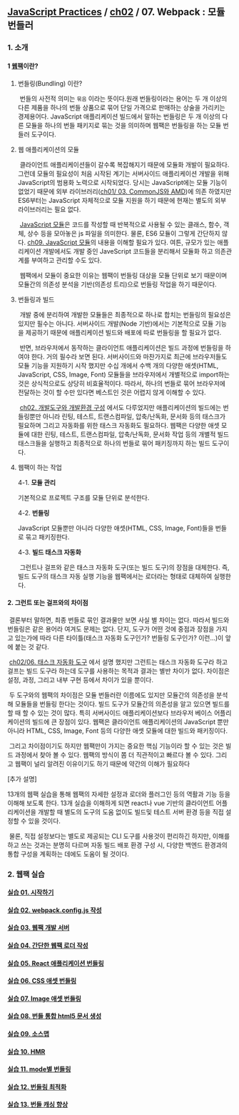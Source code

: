 ## [JavaScript Practices](https://github.com/kickscar-javascript/basic-practices) / [ch02](https://github.com/kickscar-javascript/basic-practices/tree/master/ch02) / 07. Webpack : 모듈 번들러

### 1. 소개

#### 1 [웹팩](https://webpack.js.org/)이란?

1. 번들링(Bundling) 이란?

   ​	번들의 사전적 의미는 `묶음` 이라는 뜻이다.원래 번들링이라는 용어는 두 개 이상의 다른 제품을 하나의 번들 상품으로 묶어 단일 가격으로 판매하는 상술을 가리키는 경제용어다. JavaScript 애플리케이션 빌드에서 말하는 번들링은 두 개 이상의 다른 모듈을 하나의 번들 패키지로 묶는 것을 의미하며 웹팩은 번들링을 하는 모듈 번들러 도구이다. 

     

2. 웹 애플리케이션의 모듈

   ​	클라이언트 애플리케이션들이 갈수록 복잡해지기 때문에 모듈화 개발이 필요하다. 그런데 모듈의 필요성이 처음 시작된 계기는 서버사이드 애플리케이션 개발을 위해 JavaScript의 범용화 노력으로 시작되었다. 당시는 JavaScript에는 모듈 기능이 없었기 때문에 외부 라이브러리([ch01/ 03. CommonJS와 AMD](https://github.com/kickscar-javascript/basic-practices/tree/master/ch01/03))에 의존 하였지만 ES6부터는 JavaScript 자체적으로 모듈 지원을 하기 때문에 현재는 별도의 외부 라이브러리는 필요 없다.

   ​	[JavaScript 모듈](https://github.com/kickscar-javascript/basic-practices/tree/master/ch09)은 코드를 작성할 때 반복적으로 사용될 수 있는 클래스, 함수, 객체, 상수 등을 모아놓은 js 파일을 의미한다. 물론, ES6 모듈이 그렇게 간단하지 않다. [ch09. JavaScript 모듈](https://github.com/kickscar-javascript/basic-practices/tree/master/ch09)의 내용을 이해할 필요가 있다. 여튼, 규모가 있는 애플리케이션 개발에서도 개발 중인  JaveScript 코드들을 분리해서 모듈화 하고 의존관계를 부여하고 관리할 수도 있다.

   ​	웹팩에서 모듈이 중요한 이유는 웹팩이 번들링 대상을 모듈 단위로 보기 때문이며 모듈간의 의존성 분석을 기반(의존성 트리)으로 번들링 작업을 하기 때문이다.

   

3. 번들링과 빌드 

   ​	개발 중에 분리하여 개발한 모듈들은 최종적으로 하나로 합치는 번들링의 필요성은 있지만 필수는 아니다. 서버사이드 개발(Node 기반)에서는 기본적으로 모듈 기능을 제공하기 때문에 애플리케이션 빌드와 배포에 따로 번들링을 할 필요가 없다.

   ​	반면, 브라우저에서 동작하는 클라이언트 애플리케이션은 빌드 과정에 번들링을 하여야 한다. 거의 필수라 보면 된다. 서버사이드와 마찬가지로 최근에 브라우저들도 모듈 기능을 지원하기 시작 했지만 수십 개에서 수백 개의 다양한 애셋(HTML, JavaScript, CSS, Image, Font) 모듈들을 브라우저에서 개별적으로 import하는 것은 상식적으로도 상당히 비효율적이다. 따라서, 하나의 번들로 묶어 브라우저에 전달하는 것이 할 수만 있다면 베스트인 것은 어렵지 않게 이해할 수 있다. 

   ​	[ch02. 개발도구와 개발환경 구성](https://github.com/kickscar-javascript/basic-practices/tree/master/ch02) 에서도 다루었지만 애플리케이션의 빌드에는 번들링뿐만 아니라 린팅, 테스트, 트랜스컴파일, 압축/난독화, 문서화 등의 태스크가 필요하며 그리고 자동화를 위한 태스크 자동화도 필요하다. 웹팩은 다양한 애셋 모듈에 대한 린팅, 테스트, 트랜스컴파일, 압축/난독화, 문서화 작업 등의 개별적 빌드 태스크들을 실행하고 최종적으로 하나의 번들로 묶어 패키징까지 하는 빌드 도구이다. 

   

4. 웹팩이 하는 작업

   4-1. **모듈 관리**

   기본적으로 프로젝트 구조를 모듈 단위로 분석한다.

   4-2. **번들링**

   JavaScript 모듈뿐만 아니라 다양한 애셋(HTML, CSS, Image, Font)들을 번들로 묶고 패키징한다.

   4-3. **빌드 태스크 자동화**

   ​	그런트나 걸프와 같은 태스크 자동화 도구(또는 빌드 도구)의 장점을 대체한다. 즉, 빌드 도구의 태스크 자동 실행 기능을 웹팩에서는 로더라는 형태로 대체하여 실행한다.

   

#### 2. 그런트 또는 걸프와의 차이점

​	결론부터 말하면, 최종 번들로 묶인 결과물만 보면 사실 별 차이는 없다. 따라서 빌드와 번들링은 같은 용어라 여겨도 문제는 없다. 단지, 도구가 어떤 것에 중점과 장점을 가지고 있는가에 따라 다른 타이틀(태스크 자동화 도구인가? 번들링 도구인가? 이런...)이 앞에 붙는 것 같다.

​	[ch02/06. 태스크 자동화 도구](https://github.com/kickscar-javascript/basic-practices/tree/master/ch02/06) 에서 설명 했지만 그런트는 태스크 자동화 도구라 하고 걸프는 빌드 도구라 하는데 도구를 사용하는 목적과 결과는 별반 차이가 없다. 차이점은 설정, 과정, 그리고 내부 구현 등에서 차이가 있을 뿐이다.

​	두 도구와의 웹팩의 차이점은 모듈 번들러란 이름에도 있지만 모듈간의 의존성을 분석해 모듈들을 번들링 한다는 것이다. 빌드 도구가 모듈간의 의존성을 알고 있으면 빌드를 할 때 할 수 있는 것이 많다. 특히 서버사이드 애플리케이션보다 브라우저 베이스 어플리케이션의 빌드에 큰 장점이 있다. 웹팩은 클라이언트 애플리케이션의 JavaScript 뿐만 아니라 HTML, CSS, Image, Font 등의 다양한 애셋 모듈에 대한 빌드와 패키징이다. 

​	그리고 차이점이기도 하지만 웹팩만이 가지는 중요한 핵심 기능이라 할 수 있는 것은 빌드 과정에서 찾아 볼 수 있다.  웹팩의 방식이 쫌 더 직관적이고 빠르다 볼 수 있다. 그리고 웹팩이 널리 알려진 이유이기도 하기 때문에 약간의 이해가 필요하다

[추가 설명]

13개의 웹팩 실습을 통해 웹팩의 자세한 설정과 로더와 플러그인 등의 역활과 기능 등을 이해해 보도록 한다. 13개 실습을 이해하게 되면 react나 vue 기반의 클라이언트 어플리케이션을 개발할 때 별도의 도구의 도움 없이도 빌드및 테스트 서버 환경 등을 직접 설정할 수 있을 것이다. 

​	물론, 직접 설정보다는 별도로 제공되는 CLI 도구를 사용것이 편리하긴 하지만, 이해를 하고 쓰는 것과는 분명히 다르며 자동 빌드 배포 환경 구성 시, 다양한 백엔드 환경과의 통합 구성을 계획하는 데에도 도움이 될 것이다.      

### 2. 웹팩 실습

#### [실습 01. 시작하기](https://github.com/kickscar-javascript/basic-practices/tree/master/ch02/07/project-ex01)
#### [실습 02. webpack.config.js 작성](https://github.com/kickscar-javascript/basic-practices/tree/master/ch02/07/project-ex02)
#### [실습 03. 웹팩 개발 서버](https://github.com/kickscar-javascript/basic-practices/tree/master/ch02/07/project-ex03)
#### [실습 04. 간단한 웹팩 로더 작성](https://github.com/kickscar-javascript/basic-practices/tree/master/ch02/07/project-ex04)
#### [실습 05. React 애플리케이션 번들링](https://github.com/kickscar-javascript/basic-practices/tree/master/ch02/07/project-ex05)
#### [실습 06. CSS 애셋 번들링](https://github.com/kickscar-javascript/basic-practices/tree/master/ch02/07/project-ex06)
#### [실습 07. Image 애셋 번들링](https://github.com/kickscar-javascript/basic-practices/tree/master/ch02/07/project-ex07)
#### [실습 08. 번들 통합 html5 문서 생성](https://github.com/kickscar-javascript/basic-practices/tree/master/ch02/07/project-ex08)
#### [실습 09. 소스맵](https://github.com/kickscar-javascript/basic-practices/tree/master/ch02/07/project-ex09)
#### [실습 10. HMR](https://github.com/kickscar-javascript/basic-practices/tree/master/ch02/07/project-ex10)
#### [실습 11. mode별 번들링](https://github.com/kickscar-javascript/basic-practices/tree/master/ch02/07/project-ex11)
#### [실습 12. 번들링 최적화](https://github.com/kickscar-javascript/basic-practices/tree/master/ch02/07/project-ex12)
#### [실습 13. 번들 캐싱 향상](https://github.com/kickscar-javascript/basic-practices/tree/master/ch02/07/project-ex13)

